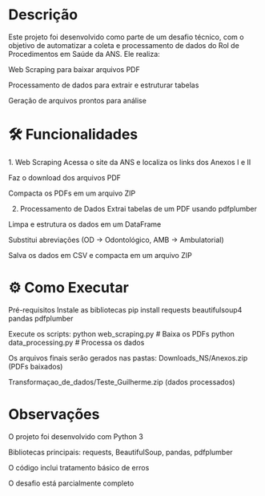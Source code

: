 <h1>Descrição</h1>
Este projeto foi desenvolvido como parte de um desafio técnico, com o objetivo de automatizar a coleta e processamento de dados do Rol de Procedimentos em Saúde da ANS. Ele realiza:

Web Scraping para baixar arquivos PDF

Processamento de dados para extrair e estruturar tabelas

Geração de arquivos prontos para análise

<h1>🛠️ Funcionalidades</h1>
1. Web Scraping
Acessa o site da ANS e localiza os links dos Anexos I e II

Faz o download dos arquivos PDF

Compacta os PDFs em um arquivo ZIP

2. Processamento de Dados
Extrai tabelas de um PDF usando pdfplumber

Limpa e estrutura os dados em um DataFrame

Substitui abreviações (OD → Odontológico, AMB → Ambulatorial)

Salva os dados em CSV e compacta em um arquivo ZIP

<h1>⚙️ Como Executar</h1>
Pré-requisitos
Instale as bibliotecas
pip install requests beautifulsoup4 pandas pdfplumber

Execute os scripts:
python web_scraping.py     # Baixa os PDFs
python data_processing.py  # Processa os dados

Os arquivos finais serão gerados nas pastas:
Downloads_NS/Anexos.zip (PDFs baixados)

Transformaçao_de_dados/Teste_Guilherme.zip (dados processados)


<h1>Observações</h1>
O projeto foi desenvolvido com Python 3

Bibliotecas principais: requests, BeautifulSoup, pandas, pdfplumber

O código inclui tratamento básico de erros

O desafio está parcialmente completo
